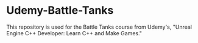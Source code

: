 # Udemy-Battle-Tanks

This repository is used for the Battle Tanks course from Udemy's, "Unreal Engine C++ Developer: Learn C++ and Make Games."
